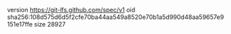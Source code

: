 version https://git-lfs.github.com/spec/v1
oid sha256:108d575d6d5f2cfe70ba44aa549a8520e70b1a5d990d48aa59657e9151e17ffe
size 28927

